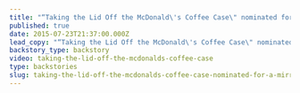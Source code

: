 ```yaml
---
title: "“Taking the Lid Off the McDonald\'s Coffee Case\" nominated for a Mirror Award for Best Single Story"
published: true
date: 2015-07-23T21:37:00.000Z
lead_copy: "“Taking the Lid Off the McDonald\'s Coffee Case\" nominated for a Mirror Award for Best Single Story "
backstory_type: backstory
video: taking-the-lid-off-the-mcdonalds-coffee-case
type: backstories
slug: taking-the-lid-off-the-mcdonalds-coffee-case-nominated-for-a-mirror-award-for-best-single-story
---
```


